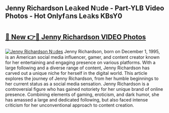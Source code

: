 ## Jenny Richardson Le𝚊ked N𝚞de - Part-YLB Video Photos - Hot Onlyf𝚊ns Le𝚊ks KBsY0

# <h2><a href="http://ac19240.deff.icu/?id=Jenny+Richardson">🔗 New 👉🔴 Jenny Richardson VIDEO Photos</a></h2>

[![Jenny Richardson N𝚞des](https://i.imgur.com/rIISA9y.gif)](http://ac19240.deff.icu/?id=Jenny+Richardson)
Jenny Richardson, born on December 1, 1995, is an American social media influencer, gamer, and content creator known for her entertaining and engaging presence on various platforms. With a large following and a diverse range of content, Jenny Richardson has carved out a unique niche for herself in the digital world. This article explores the journey of Jenny Richardson, from her humble beginnings to her current status as a social media sensation. Jenny Richardson is a controversial figure who has gained notoriety for her unique brand of online presence. Combining elements of gaming, eroticism, and dark humor, she has amassed a large and dedicated following, but also faced intense criticism for her unconventional approach to content creation.
